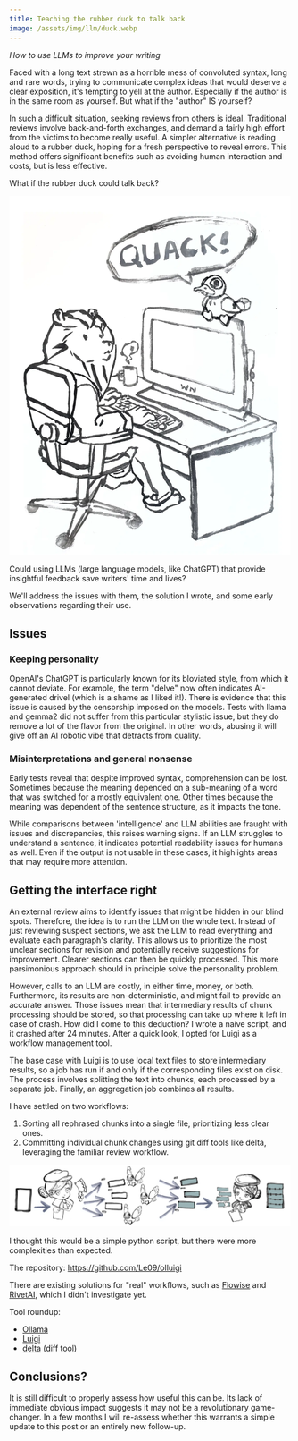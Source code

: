 ```yaml
---
title: Teaching the rubber duck to talk back
image: /assets/img/llm/duck.webp
---
```


_How to use LLMs to improve your writing_

Faced with a long text strewn as a horrible mess of convoluted syntax, long and rare words, trying to communicate complex ideas that would deserve a clear exposition, it's tempting to yell at the author.
Especially if the author is in the same room as yourself. 
But what if the "author" IS yourself?

In such a difficult situation, seeking reviews from others is ideal.
Traditional reviews involve back-and-forth exchanges, and demand a fairly high effort from the victims to become really useful. 
A simpler alternative is reading aloud to a rubber duck, hoping for a fresh perspective to reveal errors. 
This method offers significant benefits such as avoiding human interaction and costs, but is less effective.

What if the rubber duck could talk back?

<img src="/assets/img/llm/duck.webp" alt="AI-enhanced work (artist representation)" class="w50"/>

Could using LLMs (large language models, like ChatGPT) that provide insightful feedback save writers' time and lives?

We'll address the issues with them, the solution I wrote, and some early observations regarding their use.

## Issues

### Keeping personality

OpenAI's ChatGPT is particularly known for its bloviated style, from which it cannot deviate.
For example, the term "delve" now often indicates AI-generated drivel (which is a shame as I liked it!).
There is evidence that this issue is caused by the censorship imposed on the models.
Tests with llama and gemma2 did not suffer from this particular stylistic issue, but they do remove a lot of the flavor from the original.
In other words, abusing it will give off an AI robotic vibe that detracts from quality.

### Misinterpretations and general nonsense

Early tests reveal that despite improved syntax, comprehension can be lost.
Sometimes because the meaning depended on a sub-meaning of a word that was switched for a mostly equivalent one.
Other times because the meaning was dependent of the sentence structure, as it impacts the tone.

While comparisons between 'intelligence' and LLM abilities are fraught with issues and discrepancies, this raises warning signs. 
If an LLM struggles to understand a sentence, it indicates potential readability issues for humans as well. 
Even if the output is not usable in these cases, it highlights areas that may require more attention.

## Getting the interface right

An external review aims to identify issues that might be hidden in our blind spots.
Therefore, the idea is to run the LLM on the whole text.
Instead of just reviewing suspect sections, we ask the LLM to read everything and evaluate each paragraph's clarity. 
This allows us to prioritize the most unclear sections for revision and potentially receive suggestions for improvement. 
Clearer sections can then be quickly processed.
This more parsimonious approach should in principle solve the personality problem.

However, calls to an LLM are costly, in either time, money, or both.
Furthermore, its results are non-deterministic, and might fail to provide an accurate answer.
Those issues mean that intermediary results of chunk processing should be stored, so that processing can take up where it left in case of crash.
How did I come to this deduction? I wrote a naive script, and it crashed after 24 minutes.
After a quick look, I opted for Luigi as a workflow management tool.

The base case with Luigi is to use local text files to store intermediary results, so a job has run if and only if the corresponding files exist on disk.
The process involves splitting the text into chunks, each processed by a separate job. Finally, an aggregation job combines all results.

I have settled on two workflows:

1.  Sorting all rephrased chunks into a single file, prioritizing less
    clear ones.
2.  Committing individual chunk changes using git diff tools like delta,
    leveraging the familiar review workflow.

<img src="/assets/img/llm/pipeline.webp" alt="Nina Columbo, duck master, dispatches and collect the work." />

I thought this would be a simple python script, but there were more complexities than expected.

The repository: <https://github.com/Le09/olluigi>

There are existing solutions for "real" workflows, such as [Flowise](https://github.com/FlowiseAI/Flowise) and [RivetAI](https://www.rivetai.com/), which I didn't investigate yet.

Tool roundup:
-   [Ollama](https://github.com/ollama/ollama)
-   [Luigi](https://luigi.readthedocs.io/)
-   [delta](https://dandavison.github.io/delta/) (diff tool)

## Conclusions?

It is still difficult to properly assess how useful this can be.
Its lack of immediate obvious impact suggests it may not be a revolutionary game-changer.
In a few months I will re-assess whether this warrants a simple update to this post or an entirely new follow-up.
